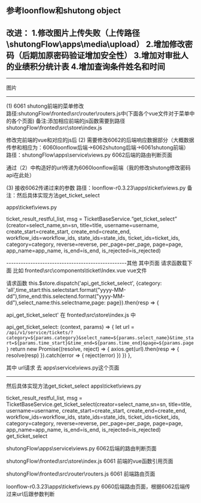 参考loonflow和shutong object
---
改进：
1.修改图片上传失败（上传路径\shutongFlow\apps\media\upload）
2.增加修改密码（后期加原密码验证增加安全性）
3.增加对审批人的业绩积分统计表
4.增加查询条件姓名和时间
---
---
图片

---
(1)
6061 shutong前端的菜单修改     
路径:shutongFlow\fronted\src\router\routers.js中(下面各个vue文件对于菜单中的各个页面)
备注:添加相应前端的js函数需要到路径shutongFlow\fronted\src\store\index.js

修改完前端的vue和对应的js后
(2)
需要修改6062的后端响应数据部分（大概数据传参和相应为：6060loonflow后端->6062shutong后端->6061shutong前端）
路径：shutongFlow\apps\service\views.py 6062后端的路由判断页面

通过（2）中构造好的url传递为6060loonflow前端（我的修改shutong修改密码api在此处）

(3)
接收6062传递过来的参数
路径：loonflow-r0.3.23\apps\ticket\views.py
备注：然后具体实现方法get_ticket_select

apps\ticket\views.py

ticket_result_restful_list, msg = 
TicketBaseService.“get_ticket_select”
(creator=select_name,sn=sn, title=title, username=username, create_start=create_start, create_end=create_end, workflow_ids=workflow_ids, state_ids=state_ids, ticket_ids=ticket_ids,
category=category, reverse=reverse, per_page=per_page, page=page, app_name=app_name, is_end=is_end, is_rejected=is_rejected)




--------------------------------------------------其他
其中页面 请求函数载下面 比如 
fronted\src\components\ticket\Index.vue vue文件

请求函数 this.$store.dispatch('api_get_ticket_select', {category: 'all',time_start:this.selectstart.format("yyyy-MM-dd"),time_end:this.selectend.format("yyyy-MM-dd"),select_name:this.selectname,page: page}).then(resp => {

api_get_ticket_select' 在  fronted\src\store\index.js 中


api_get_ticket_select: (context, params) => {
      let url = `/api/v1/service/tickets/?category=${params.category}&select_name=${params.select_name}&time_start=${params.time_start}&time_end=${params.time_end}&page=${params.page}`
      return new Promise((resolve, reject) => {
        axios.get(url).then(resp => {
          resolve(resp)
        }).catch(error => {
          reject(error)
        })
      })
    },

其中 url请求 去 apps\service\views.py这个页面

----------------------------------------------------------
然后具体实现方法get_ticket_select
apps\ticket\views.py

ticket_result_restful_list, msg = TicketBaseService.get_ticket_select(creator=select_name,sn=sn, title=title, username=username, create_start=create_start, create_end=create_end, workflow_ids=workflow_ids, state_ids=state_ids, ticket_ids=ticket_ids,
                                                                                category=category, reverse=reverse, per_page=per_page, page=page, app_name=app_name, is_end=is_end, is_rejected=is_rejected)
get_ticket_select





shutongFlow\apps\service\views.py 6062后端的路由判断页面

shutongFlow\fronted\src\store\index.js 6061 前端的vue函数引用页面

shutongFlow\fronted\src\router\routers.js 6061 前端路由页面

loonflow-r0.3.23\apps\ticket\views.py 6060后端路由页面，根据6062后端传过来url后跟参数判断